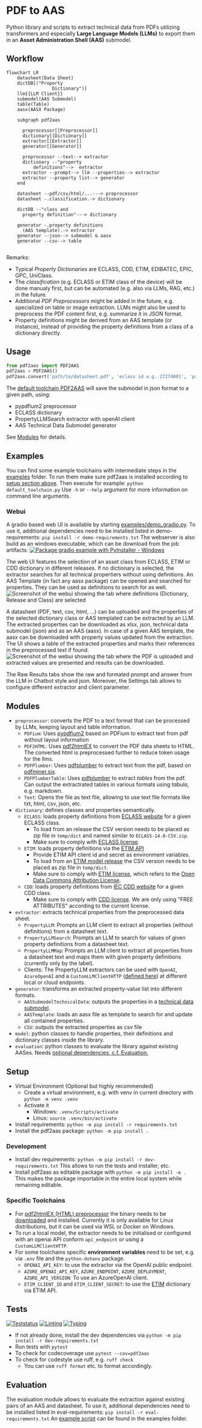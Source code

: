 # PDF to AAS

Python library and scripts to extract technical data from PDFs utilizing transformers and especially **Large Language Models (LLMs)** to export them in an **Asset Administration Shell (AAS)** submodel.

## Workflow

```mermaid
flowchart LR
    datasheet(Data Sheet)
    dictDB[("Property 
                 Dictionary")]
    llm{{LLM Client}}
    submodel(AAS Submodel)
    table(Table)
    aasx(AASX Package)

    subgraph pdf2aas

      preprocessor[[Preprocessor]]
      dictionary[[Dictionary]]
      extractor[[Extractor]]
      generator[[Generator]]

      preprocessor --text--> extractor
      dictionary --"property 
          definitions"-->  extractor
      extractor --prompt--> llm --properties--> extractor
      extractor --property list--> generator
    end

    datasheet --pdf/csv/html/...---> preprocessor
    datasheet -.classification.-> dictionary

    dictDB --"class and
      property definition"---> dictionary
    
    generator -.property definitions
      (AAS template).-> extractor
    generator --json--> submodel & aasx
    generator --csv--> table
    
```

Remarks:

* Typical *Property Dictionaries* are ECLASS, CDD, ETIM, EDIBATEC, EPIC, GPC, UniClass.
* The *classification* (e.g. ECLASS or ETIM class of the device) will be done manualy first, but can be automated (e.g. also via LLMs, RAG, etc.) in the future.
* Additional *PDF Preprocessors* might be added in the future, e.g. specialized on table or image extraction.
LLMs might also be used to preprocess the PDF content first, e.g. summarize it in JSON format.
* Property definitions might be derived from an AAS template (or instance), instead of providing the property definitions from a class of a dictionary directly.

## Usage

```py
from pdf2aas import PDF2AAS
pdf2aas = PDF2AAS()
pdf2aas.convert('path/to/datasheet.pdf', 'eclass id e.g. 27274001', 'path/to/submodel.json')
```

The [default toolchain PDF2AAS](src/pdf2aas/core.py) will save the submodel in json format to a given path, using:

* pypdfium2 preprocessor
* ECLASS dictionary
* PropertyLLMSearch extractor with openAI client
* AAS Technical Data Submodel generator

See [Modules](#modules) for details.

## Examples

You can find some example toolchains with intermediate steps in the [examples](examples/) folder.
To run them make sure pdf2aas is installed according to [setup section above](#setup).
Then execute for example: `python default_toolchain.py`
Use `-h` or `--help` argument for more information on command line arguments.

### Webui

A gradio based web UI is available by starting [examples/demo_gradio.py]().
To use it, additional dependencies need to be installed listed in demo-requirements: `pip install -r demo-requirements.txt`
The webserver is also build as an windows executable, which can be download from the job artifacts: [![Package gradio example with PyInstaller - Windows](https://github.com/eclipse-basyx/basyx-pdf-to-aas/actions/workflows/pyinstaller-demo-gradio-win.yml/badge.svg?branch=main)](https://github.com/eclipse-basyx/basyx-pdf-to-aas/actions/workflows/pyinstaller-demo-gradio-win.yml)

The web UI features the selection of an asset class from ECLASS, ETIM or CDD dictionary in different releases.
If no dictionary is selected, the extractor searches for all technical propertiers without using definitions.
An AAS Template (in fact any aasx package) can be opened and searched for properties. They can be used as definitions to search for as well.
![Screenshot of the webui showing the tab where definitions (Dictionary, Release and Class) are selected](doc/example_webui_definitions.png)

A datasheet (PDF, text, csv, html, ...) can be uploaded and the properties of the selected dictionary class or AAS templated can be extracted by an LLM.
The extracted properties can be downloaded as xlsx, json, technical data submodel (json) and as an AAS (aasx).
In case of a given AAS template, the aasx can be downloaded with property values updated from the extraction.
The UI shows a table of the extracted properties and marks their references in the preprocessed text if found.
![Screenshot of the webui showing the tab where the PDF is uploaded and extracted values are presented and results can be downloaded.](doc/example_webui_extract.png)

The Raw Results tabs show the raw and formated prompt and answer from the LLM in Chatbot style and json.
Moreover, the Settings tab allows to configure different extractor and client parameter.

## Modules

* `preprocessor`: converts the PDF to a text format that can be processed by LLMs, keeping layout and table information.
  * `PDFium`: Uses [pypdfium2](https://github.com/pypdfium2-team/pypdfium2) based on PDFium to extract text from pdf without layout information
  * `PDF2HTML`: Uses [pdf2htmlEX](https://github.com/pdf2htmlEX/pdf2htmlEX) to convert the PDF data sheets to HTML.
    The converted html is preprocessed further to reduce token usage for the llms.
  * `PDFPlumber`: Uses [pdfplumber](https://github.com/jsvine/pdfplumber) to extract text from the pdf, based on [pdfminer.six](https://github.com/pdfminer/pdfminer.six).
  * `PDFPlumberTable`: Uses [pdfplumber](https://github.com/jsvine/pdfplumber) to extract *tables* from the pdf. Can output the extractrated tables in various formats using *tabula*, e.g. markdown.
  * `Text`: Opens the file as text file, allowing to use text file formats like txt, html, csv, json, etc.
* `dictionary`: defines classes and properties semantically.
  * `ECLASS`: loads property definitions from [ECLASS website](https://eclass.eu/en/eclass-standard/search-content) for a given ECLASS class.
    * To load from an release the CSV version needs to be placed as zip file in `temp/dict` and named similar to `ECLASS-14.0-CSV.zip`.
    * Make sure to comply with [ECLASS license](https://eclass.eu/en/eclass-standard/licenses).
  * `ETIM`: loads property definitions via the [ETIM API](https://etimapi.etim-international.com/)
    * Provide ETIM API client id and secret as environment variables.
    * To load from an [ETIM model release](https://www.etim-international.com/downloads/?_sft_downloadcategory=model-releases&_sft_language=etim-english&_sft_format=csv&_sft_unit=metric) the CSV version needs to be placed as zip file in `temp/dict`.
    * Make sure to comply with [ETIM license](https://www.etim-international.com/classification/license-info/), which refers to the [Open Data Commons Attribution License](https://opendatacommons.org/licenses/by/1.0/).
  * `CDD`: loads property definitions from [IEC CDD website](https://cdd.iec.ch/) for a given CDD class.
    * Make sure to comply with [CDD license](https://cdd.iec.ch/cdd/iec62683/iec62683.nsf/License?openPage). We are only using "FREE ATTRIBUTES" according to the current license.
* `extractor`: extracts technical properties from the preprocessed data sheet.
  * `PropertyLLM`: Prompts an LLM client to extract all properties (without definitions) from a datasheet text.
  * `PropertyLLMSearch`: Prompts an LLM to search for values of given property definitions from a datasheet text.
  * `PropertyLLMMap`: Prompts an LLM client to extract all properties from a datasheet text and maps them with given property definitions (currently only by the label).
  * Clients: The PropertyLLM extractors can be used with `OpenAI`, `AzureOpenAI` and a `CustomLLMClientHTTP` ([defined here](src/pdf2aas/extractor/customLLMClient.py)) at different local or cloud endpoints. 
* `generator`: transforms an extracted property-value list into different formats.
  * `AASSubmodelTechnicalData`: outputs the properties in a [technical data submodel](https://github.com/admin-shell-io/submodel-templates/tree/main/published/Technical_Data/1/2).
  * `AASTemplate`: loads an aasx file as template to search for and update all contained properties. 
  * `CSV`: outputs the extracted properties as csv file
* `model`: python classes to handle properties, their definitions and dictionary classes inside the library.
* `evaluation`: python classes to evaluate the library against existing AASes. Needs [optional dependencies, c.f. Evaluation.](#evaluation)

## Setup

* Virtual Environment (Optional but highly recommended)
  * Create a virtual environment, e.g. with venv in current directory with `python -m venv .venv`
  * Activate it
    * Windows: `.venv/Scripts/activate`
    * Linux: `source .venv/bin/activate`
* Install requirements: `python -m pip install -r requirements.txt`
* Install the pdf2aas package: `python -m pip install .`

### Development

* Install dev requirements: `python -m pip install -r dev-requirements.txt`
  This allows to run the tests and installer, etc.
* Install pdf2aas as editable package with `python -m pip install -e .`
  This makes the package importable in the entire local system while remaining editable.

### Specific Toolchains

* For [pdf2htmlEX (HTML) preprocessor](src/pdf2aas/preprocessor/pdf_pdf2htmlEX.py) the binary needs to be [downloaded](https://github.com/pdf2htmlEX/pdf2htmlEX/wiki/Download) and installed. Currently it is only available for Linux distributions, but it can be used via WSL or Docker on Windows.
* To run a local model, the extractor needs to be initialised or configured with an openai API conform `api_endpoint` or using a `CustomLLMClientHTTP`.
* For some toolchains specific **environment variables** need to be set, e.g. via `.env` file and the `python-dotenv` package.
  * `OPENAI_API_KEY`: to use the extractor via the OpenAI public endpoint.
  * `AZURE_OPENAI_API_KEY`, `AZURE_ENDPOINT`, `AZURE_DEPLOYMENT`, `AZURE_API_VERSION`: To use an AzureOpenAI client.
  * `ETIM_CLIENT_ID` and `ETIM_CLIENT_SECRET`: to use the [ETIM](src/pdf2aas/dictionary/etim.py) dictionary via ETIM API.

## Tests

[![Teststatus](https://github.com/eclipse-basyx/basyx-pdf-to-aas/actions/workflows/test.yml/badge.svg)](https://github.com/eclipse-basyx/basyx-pdf-to-aas/actions/workflows/test.yml)
[![Linting](https://github.com/eclipse-basyx/basyx-pdf-to-aas/actions/workflows/ruff.yml/badge.svg)](https://github.com/eclipse-basyx/basyx-pdf-to-aas/actions/workflows/ruff.yml)
[![Typing](https://github.com/eclipse-basyx/basyx-pdf-to-aas/actions/workflows/mypy.yml/badge.svg)](https://github.com/eclipse-basyx/basyx-pdf-to-aas/actions/workflows/mypy.yml)

* If not already done, install the dev dependencies via `python -m pip install -r dev-requirements.txt`
* Run tests with `pytest`
* To check for codecoverage use `pytest --cov=pdf2aas`
* To check for codestyle use ruff, e.g. `ruff check`
  * You can use `ruff format` etc. to format accordingly.

## Evaluation

The evaluation module allows to evaluate the extraction against existing pairs of an AAS and datasheet.
To use it, additional dependencies need to be installed listed in eval-requirements: `pip install -r eval-requirements.txt`
An [example script](examples/evaluation.py) can be found in the examples folder.

